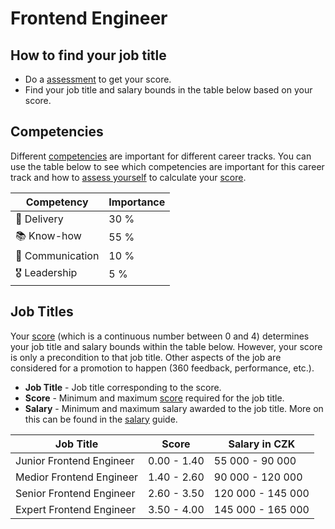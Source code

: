 # Frontend Engineer

## How to find your job title

- Do a [assessment](../meetings/assessment.md) to get your score.
- Find your job title and salary bounds in the table below based on your score.

## Competencies

Different [competencies](../score.md#competencies) are important for different career tracks. You can use the table below to see which competencies are important for this career track and how to [assess yourself](../meetings/assessment.md) to calculate your [score](../score.md).

| Competency       | Importance |
| ---------------- | ---------- |
| 🚚 Delivery      | 30 %       |
| 📚 Know-how      | 55 %       |
| 💬 Communication | 10 %       |
| 🎖️ Leadership    | 5 %        |

## Job Titles

Your [score](../score.md) (which is a continuous number between 0 and 4) determines your job title and salary bounds within the table below. However, your score is only a precondition to that job title. Other aspects of the job are considered for a promotion to happen (360 feedback, performance, etc.).

- **Job Title** - Job title corresponding to the score.
- **Score** - Minimum and maximum [score](../score.md) required for the job title.
- **Salary** - Minimum and maximum salary awarded to the job title. More on this can be found in the [salary](../salary.md) guide.

| Job Title                | Score       | Salary in CZK     |
| ------------------------ | ----------- | ----------------- |
| Junior Frontend Engineer | 0.00 - 1.40 | 55 000 - 90 000   |
| Medior Frontend Engineer | 1.40 - 2.60 | 90 000 - 120 000  |
| Senior Frontend Engineer | 2.60 - 3.50 | 120 000 - 145 000 |
| Expert Frontend Engineer | 3.50 - 4.00 | 145 000 - 165 000 |
